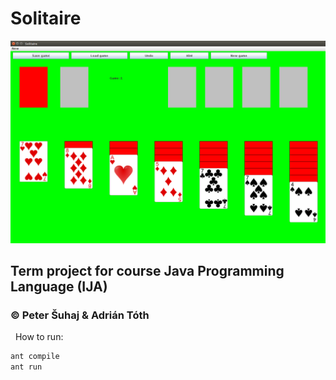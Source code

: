 # Solitaire
![Image of Solitaire](https://github.com/peter2141/Solitaire-IJA/blob/master/Solitaire.png)
## Term project for course Java Programming Language (IJA)
### © Peter Šuhaj & Adrián Tóth
&nbsp;
How to run:
~~~sh
ant compile
ant run
~~~

